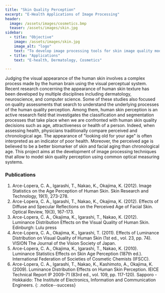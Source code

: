 ```yaml
---
title: "Skin Quality Perception"
excerpt: "E-Health Applications of Image Processing"
header:
  image: /assets/images/cosmetics.bmp
  teaser: /assets/images/skin.jpg
sidebar:
  - title: "Objective"
    image: /assets/images/skin.jpg
    image_alt: "logo"
    text: "To develop image processing tools for skin image quality modelling"
  - title: "Applications"
    text: "E-health, Dermatology, Cosmetics"

---
```


Judging the visual appearance of the human skin involves a complex process made
by the human brain using the visual perceptual system. Recent research concerning the
appearance of human skin texture has been developed by multiple disciplines including
dermatology, neuroscience, and computer science. Some of these studies also
focused on quality assessments that search to understand the underlying processes of the
human quality perception. Among them, human skin perception is an active research
field that investigates the classification and segmentation processes that take place when
we are confronted with human skin quality decisions such as age, attractiveness or
health of a person. Indeed, when assessing health, physicians traditionally compare
perceived and chronological age. The appearance of "looking old for your age" is often
interpreted as an indicator of poor health. Moreover, the perceived age is believed
to be a better biomarker of skin and facial aging than chronological age. This project aims
at the development of image processing techniques that allow to model skin quality perception
using common optical measuring systems.

### Publications
1.	Arce-Lopera, C. A., Igarashi, T., Nakao, K., Okajima, K. (2012). Image Statistics on the Age Perception of Human Skin. Skin Research and Technology, 19(1), 273-278.
2.  Arce-Lopera, C. A., Igarashi, T., Nakao, K., Okajima, K. (2012). Effects of Diffuse and Specular Reflections on the Perceived Age of Facial Skin. Optical Review, 19(3), 167-173.
3.  Arce-Lopera, C. A., Okajima, K., Igarashi, T., Nakao, K. (2012). Luminance Distribution Effects on the Visual Quality of Human Skin. Edinburgh: Lulu press
4.  Arce-Lopera, C. A., Okajima, K., Igarashi, T. (2011). Effects of Luminance Distribution on Visual Quality of Human Skin (1st ed., vol. 23, pp. 74). VISION The Journal of the Vision Society of Japan.
5.  Arce-Lopera, C. A., Okajima, K., Igarashi, T., Nakao, K. (2010). Luminance Statistics Effects on Skin Age Perception (187th ed.). International Federation of Societies of Cosmetic Chemists (IFSCC).
6.  Arce-Lopera, C. A., Igarashi, T., Nakao, K., Kashimoto, A., Okajima, K. (2009). Luminance Distribution Effects on Human Skin Perception. IEICE Technical Report IP 2009-71 (83rd ed., vol. 109, pp. 117-120). Sapporo - Hokkaido: The Institute of Electronics, Information and Communication Engineers.
{: .notice--success}

